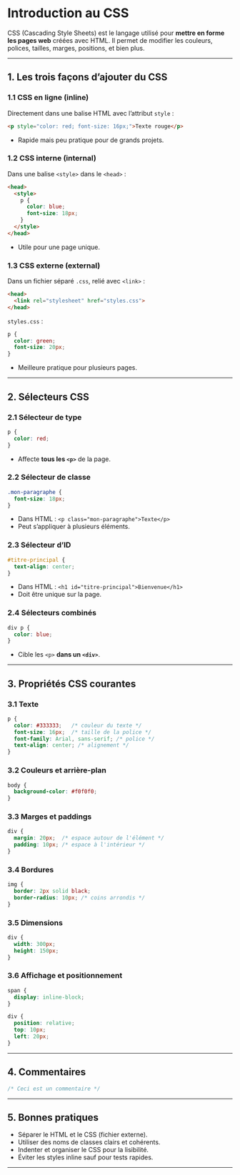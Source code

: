 # Introduction au CSS

CSS (Cascading Style Sheets) est le langage utilisé pour **mettre en forme les pages web** créées avec HTML. Il permet de modifier les couleurs, polices, tailles, marges, positions, et bien plus.

---

## 1. Les trois façons d’ajouter du CSS

### 1.1 CSS en ligne (inline)

Directement dans une balise HTML avec l’attribut `style` :

```html
<p style="color: red; font-size: 16px;">Texte rouge</p>
```

* Rapide mais peu pratique pour de grands projets.

### 1.2 CSS interne (internal)

Dans une balise `<style>` dans le `<head>` :

```html
<head>
  <style>
    p {
      color: blue;
      font-size: 18px;
    }
  </style>
</head>
```

* Utile pour une page unique.

### 1.3 CSS externe (external)

Dans un fichier séparé `.css`, relié avec `<link>` :

```html
<head>
  <link rel="stylesheet" href="styles.css">
</head>
```

`styles.css` :

```css
p {
  color: green;
  font-size: 20px;
}
```

* Meilleure pratique pour plusieurs pages.

---

## 2. Sélecteurs CSS

### 2.1 Sélecteur de type

```css
p {
  color: red;
}
```

* Affecte **tous les `<p>`** de la page.

### 2.2 Sélecteur de classe

```css
.mon-paragraphe {
  font-size: 18px;
}
```

* Dans HTML : `<p class="mon-paragraphe">Texte</p>`
* Peut s’appliquer à plusieurs éléments.

### 2.3 Sélecteur d’ID

```css
#titre-principal {
  text-align: center;
}
```

* Dans HTML : `<h1 id="titre-principal">Bienvenue</h1>`
* Doit être unique sur la page.

### 2.4 Sélecteurs combinés

```css
div p {
  color: blue;
}
```

* Cible les `<p>` **dans un `<div>`**.

---

## 3. Propriétés CSS courantes

### 3.1 Texte

```css
p {
  color: #333333;   /* couleur du texte */
  font-size: 16px;  /* taille de la police */
  font-family: Arial, sans-serif; /* police */
  text-align: center; /* alignement */
}
```

### 3.2 Couleurs et arrière-plan

```css
body {
  background-color: #f0f0f0;
}
```

### 3.3 Marges et paddings

```css
div {
  margin: 20px;  /* espace autour de l'élément */
  padding: 10px; /* espace à l'intérieur */
}
```

### 3.4 Bordures

```css
img {
  border: 2px solid black;
  border-radius: 10px; /* coins arrondis */
}
```

### 3.5 Dimensions

```css
div {
  width: 300px;
  height: 150px;
}
```

### 3.6 Affichage et positionnement

```css
span {
  display: inline-block;
}

div {
  position: relative;
  top: 10px;
  left: 20px;
}
```

---

## 4. Commentaires

```css
/* Ceci est un commentaire */
```

---

## 5. Bonnes pratiques

* Séparer le HTML et le CSS (fichier externe).
* Utiliser des noms de classes clairs et cohérents.
* Indenter et organiser le CSS pour la lisibilité.
* Éviter les styles inline sauf pour tests rapides.

---

